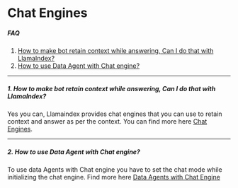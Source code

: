 # Chat Engines

##### FAQ

1. [How to make bot retain context while answering, Can I do that with LlamaIndex?](#1-how-to-make-bot-retain-context-while-answering-can-i-do-that-with-llamaindex)
2. [How to use Data Agent with Chat engine?](#2-how-to-use-data-agent-with-chat-engine)

---

##### 1. How to make bot retain context while answering, Can I do that with LlamaIndex?

Yes you can, Llamaindex provides chat engines that you can use to retain context and answer as per the context. You can find more here [Chat Engines](/python/framework/module_guides/deploying/chat_engines/index).

---

##### 2. How to use Data Agent with Chat engine?

To use data Agents with Chat engine you have to set the chat mode while initializing the chat engine. Find more here [ Data Agents with Chat Engine](/python/framework/module_guides/deploying/chat_engines/usage_pattern#available-chat-modes)
